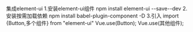 集成element-ui
    1.安装element-ui组件
        npm install element-ui --save--dev
    2.安装按需加载依赖
        npm install babel-plugin-component -D
    3.引入
        import {Button,多个组件} from "element-ui"
        Vue.use(Button);
        Vue.use(其他组件);


